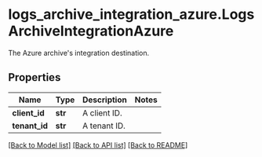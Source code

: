 # logs_archive_integration_azure.LogsArchiveIntegrationAzure

The Azure archive's integration destination.
## Properties
Name | Type | Description | Notes
------------ | ------------- | ------------- | -------------
**client_id** | **str** | A client ID. | 
**tenant_id** | **str** | A tenant ID. | 

[[Back to Model list]](README.md#documentation-for-models) [[Back to API list]](README.md#documentation-for-api-endpoints) [[Back to README]](README.md)


